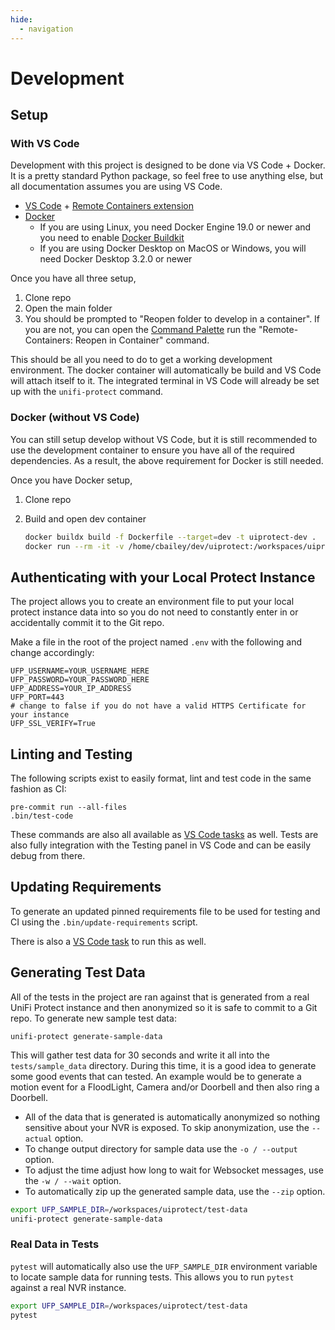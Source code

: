 ```yaml
---
hide:
  - navigation
---
```


# Development

## Setup

### With VS Code

Development with this project is designed to be done via VS Code + Docker. It is a pretty standard Python package, so feel free to use anything else, but all documentation assumes you are using VS Code.

- [VS Code](https://code.visualstudio.com/) + [Remote Containers extension](https://marketplace.visualstudio.com/items?itemName=ms-vscode-remote.remote-containers)
- [Docker](https://docs.docker.com/get-docker/)
  - If you are using Linux, you need Docker Engine 19.0 or newer and you need to enable [Docker Buildkit](https://docs.docker.com/develop/develop-images/build_enhancements/)
  - If you are using Docker Desktop on MacOS or Windows, you will need Docker Desktop 3.2.0 or newer

Once you have all three setup,

1. Clone repo
2. Open the main folder
3. You should be prompted to "Reopen folder to develop in a container". If you are not, you can open the [Command Palette](https://code.visualstudio.com/docs/getstarted/userinterface#_command-palette) run the "Remote-Containers: Reopen in Container" command.

This should be all you need to do to get a working development environment. The docker container will automatically be build and VS Code will attach itself to it. The integrated terminal in VS Code will already be set up with the `unifi-protect` command.

### Docker (without VS Code)

You can still setup develop without VS Code, but it is still recommended to use the development container to ensure you have all of the required dependencies. As a result, the above requirement for Docker is still needed.

Once you have Docker setup,

1. Clone repo
2. Build and open dev container

   ```bash
   docker buildx build -f Dockerfile --target=dev -t uiprotect-dev .
   docker run --rm -it -v /home/cbailey/dev/uiprotect:/workspaces/uiprotect uiprotect-dev bash
   ```

## Authenticating with your Local Protect Instance

The project allows you to create an environment file to put your local protect instance data into so you do not need to constantly enter in or accidentally commit it to the Git repo.

Make a file in the root of the project named `.env` with the following and change accordingly:

```
UFP_USERNAME=YOUR_USERNAME_HERE
UFP_PASSWORD=YOUR_PASSWORD_HERE
UFP_ADDRESS=YOUR_IP_ADDRESS
UFP_PORT=443
# change to false if you do not have a valid HTTPS Certificate for your instance
UFP_SSL_VERIFY=True
```

## Linting and Testing

The following scripts exist to easily format, lint and test code in the same fashion as CI:

```
pre-commit run --all-files
.bin/test-code
```

These commands are also all available as [VS Code tasks](https://code.visualstudio.com/Docs/editor/tasks) as well. Tests are also fully integration with the Testing panel in VS Code and can be easily debug from there.

## Updating Requirements

To generate an updated pinned requirements file to be used for testing and CI using the `.bin/update-requirements` script.

There is also a [VS Code task](https://code.visualstudio.com/Docs/editor/tasks) to run this as well.

## Generating Test Data

All of the tests in the project are ran against that is generated from a real UniFi Protect instance and then anonymized so it is safe to commit to a Git repo. To generate new sample test data:

```
unifi-protect generate-sample-data
```

This will gather test data for 30 seconds and write it all into the `tests/sample_data` directory. During this time, it is a good idea to generate some good events that can tested. An example would be to generate a motion event for a FloodLight, Camera and/or Doorbell and then also ring a Doorbell.

- All of the data that is generated is automatically anonymized so nothing sensitive about your NVR is exposed. To skip anonymization, use the `--actual` option.
- To change output directory for sample data use the `-o / --output` option.
- To adjust the time adjust how long to wait for Websocket messages, use the `-w / --wait` option.
- To automatically zip up the generated sample data, use the `--zip` option.

```bash
export UFP_SAMPLE_DIR=/workspaces/uiprotect/test-data
unifi-protect generate-sample-data
```

### Real Data in Tests

`pytest` will automatically also use the `UFP_SAMPLE_DIR` environment variable to locate sample data for running tests. This allows you to run `pytest` against a real NVR instance.

```bash
export UFP_SAMPLE_DIR=/workspaces/uiprotect/test-data
pytest
```
